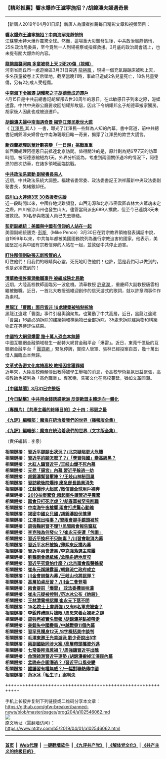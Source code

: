 ### 【精彩推薦】響水爆炸王瀘寧施招？/胡錦濤夫婦遇奇景
------------------------

<div class="post_content" itemprop="articleBody">
 <p>
  【新唐人2019年04月01日訊】新唐人為讀者推薦每日精彩文章和視頻節目：
 </p>
 <p>
  <strong>
   <a href=" https://www.ntdtv.com/b5/2019/04/01/a102545836.html" rel="noopener" target="_blank">
    響水爆炸王瀘寧施招？中南海罕見靜悄悄
   </a>
  </strong>
  <br/>
  江蘇響水特大爆炸震驚全球。然而，這場重大災難發生後，中共政治局靜悄悄，25名政治局委員，至今竟無一人到場視察或指揮救援。3月底的政治局會議上，也未提有關大爆炸的內容。
 </p>
 <p>
  <strong>
   <a href=" https://www.ntdtv.com/b5/2019/04/01/a102545793.html" rel="noopener" target="_blank">
    龍捲風襲河南 多童被卷上天 2死20傷（視頻）
   </a>
  </strong>
  <br/>
  河南省商丘市一處遊樂區3月31日突遇
  <a href="https://www.ntdtv.com/b5/龍捲風.htm">
   龍捲風
  </a>
  ，現場一個充氣蹦蹦床被吹上天，多名孩童被卷上天后墜地，截至當晚11時，事故已造成2名兒童死亡，18名兒童受傷，另有2名成人受輕傷。
 </p>
 <p>
  <strong>
   <a href=" https://www.ntdtv.com/b5/2019/04/01/a102546077.html" rel="noopener" target="_blank">
    中南海下令搬遷 胡耀邦之子胡德華成迫遷戶
   </a>
  </strong>
  <br/>
  4月15日是中共前總書記胡耀邦去世30周年的忌日，在此敏感日子到來之際，港媒透露，中共中央辦公廳要收回胡耀邦故居，因此下令胡耀邦幺子胡德華搬家騰房。胡家後人因此也成被迫遷戶。
 </p>
 <p>
  <strong>
   <a href=" https://www.ntdtv.com/b5/2019/03/30/a102544997.html" rel="noopener" target="_blank">
    胡錦濤夫婦中南海遇奇景 揭穿江澤民欺世大謊
   </a>
  </strong>
  <br/>
  《
  <a href="https://www.ntdtv.com/b5/江澤民.htm">
   江澤民
  </a>
  其人》一書，曝光了江澤民一些鮮為人知的內幕。書中寫道，前中共總書記胡錦濤夫婦曾在中南海親眼目睹一奇景，揭穿了江澤民的欺世大謊言。
 </p>
 <p>
  <strong>
   <a href=" https://www.ntdtv.com/b5/2019/04/01/a102545825.html" rel="noopener" target="_blank">
    新西蘭總理訪華計劃突變 「一日游」挑戰重重
   </a>
  </strong>
  <br/>
  新西蘭總理阿德恩日前抵達北京訪問。值得關注的是，原計劃為期6至7天的訪華時間，被阿德恩縮短為1天。外界分析認為，考慮到兩國關係遇冷的情況下，阿德恩的首次訪華，在諸多領域面臨挑戰。
 </p>
 <p>
  <strong>
   <a href=" https://www.ntdtv.com/b5/2019/04/01/a102546016.html" rel="noopener" target="_blank">
    中共政法系異動 副秘書長易人
   </a>
  </strong>
  <br/>
  近期，中共政法系統大調整。福建省委常委、政法委書記王洪祥履新中央政法委副秘書長，樊緒銀卸任。
 </p>
 <p>
  <strong>
   <a href=" https://www.ntdtv.com/b5/2019/04/01/a102546031.html" rel="noopener" target="_blank">
    四川山火連燒3天 30救援者失蹤
   </a>
  </strong>
  <br/>
  近一段時間以來，中國各地災難頻發，山西沁源和北京市密雲區森林大火驚魂未定之際，四川省涼山州也發生山火，儘管當局派出689人撲救，但至今已連燒3天未被救熄。30名參與救援人員已失去聯絡。
 </p>
 <p>
  <strong>
   <a href=" https://www.ntdtv.com/b5/2019/04/01/a102545848.html" rel="noopener" target="_blank">
    彭斯副總統：美國與中國有信仰的人站在一起
   </a>
  </strong>
  <br/>
  美國副總統邁克‧
  <a href="https://www.ntdtv.com/b5/彭斯.htm">
   彭斯
  </a>
  （Mike Pence）3月30日在對宗教界領袖發表講話中說，自1999年以來，中共每年都被美國國務院列為進行宗教迫害的國家。他表示，美國堅定地與中國有宗教信仰的人站在一起，並敦促中共停止迫害。
 </p>
 <p>
  <strong>
   <a href=" https://www.ntdtv.com/b5/2019/04/01/a102545812.html" rel="noopener" target="_blank">
    盯住那個割破張志新喉管的人
   </a>
  </strong>
  <br/>
  盯住他們！用我們的眼睛與心靈，死死地盯住他們！也許，這是我們可以做到的，也是必須做到的！
 </p>
 <p>
  <strong>
   <a href=" https://www.ntdtv.com/b5/2019/04/01/a102545920.html" rel="noopener" target="_blank">
    清華教授許章潤撤職事件 被編成陝北民歌
   </a>
  </strong>
  <br/>
  近期，大陸高校教師面臨另一波危機。清華教授
  <a href="https://www.ntdtv.com/b5/許章潤.htm">
   許章潤
  </a>
  、重慶師大副教授唐雲相繼被撤職。近日，一首北大教授張維迎創作的信天游式的歌詞，就以許章潤事件作為素材。
 </p>
 <p>
  <strong>
   <a href=" https://www.ntdtv.com/b5/2019/04/01/a102545876.html" rel="noopener" target="_blank">
    黑龍江「曹園」面目皆非 16處建築被強制拆除
   </a>
  </strong>
  <br/>
  黑龍江違建「曹園」事件引發輿論聚焦，也驚動了中共高層。近日，黑龍江違建「曹園」16處必須拆除的建築物和構築物已全部拆除，35處未拆除建築物和構築物正在等待評估結果。
 </p>
 <p>
  <strong>
   <a href=" https://www.ntdtv.com/b5/2019/03/31/a102545375.html" rel="noopener" target="_blank">
    中國特大網貸爆雷 幾十萬人恐血本無歸
   </a>
  </strong>
  <br/>
  中國互聯網金融領域發生一起特大網貸金融平台「爆雷」。近日，東莞千億級的互聯網金融平台「
  <a href="https://www.ntdtv.com/b5/團貸網.htm">
   團貸網
  </a>
  」緊急停牌，實控人唐軍、張林已經投案自首，幾十萬出借人面臨血本無歸。
 </p>
 <p>
  <strong>
   <a href=" https://www.ntdtv.com/b5/2019/03/31/a102545411.html" rel="noopener" target="_blank">
    文革式告密文化席捲高校 教授因言獲罪頻
   </a>
  </strong>
  <br/>
  近年來，大陸高校頻頻傳出教師被學生舉報的消息，令高校學術氣氛日益緊張，高校教師也被列為「高危職業」。專家稱，告密文化在高校蔓延，猶如文革回潮。
 </p>
 <p>
  <strong>
   <a href=" https://www.ntdtv.com/b5/2019/04/01/a102545780.html" rel="noopener" target="_blank">
    【中國禁聞】3月31日完整版
   </a>
  </strong>
 </p>
 <p>
  <strong>
   <a href=" https://www.ntdtv.com/b5/2019/03/29/a102544439.html" rel="noopener" target="_blank">
    【今日點擊】中共用金錢誘惑歐洲 反促歐盟主體走向一體化
   </a>
  </strong>
 </p>
 <p>
  <strong>
   <a href=" https://www.ntdtv.com/b5/2019/04/01/a102546054.html" rel="noopener" target="_blank">
    （專題片）【共產主義的終極目的】之十四：邪惡之最
   </a>
  </strong>
 </p>
 <p>
  <strong>
   <a href=" https://www.ntdtv.com/b5/2019/02/15/a102512426.html" rel="noopener" target="_blank">
    《九評》編輯部：魔鬼在統治着我們的世界（播報版全集）
   </a>
  </strong>
 </p>
 <p>
  <strong>
   <a href=" https://www.ntdtv.com/b5/2018/06/08/a1378888.html" rel="noopener" target="_blank">
    《九評》編輯部：魔鬼在統治着我們的世界（文字版全集）
   </a>
  </strong>
 </p>
 <p>
  （責任編輯：李泉）
 </p>
 <p>
  <strong>
   相關鏈接：
   <a href="https://www.ntdtv.com/b5/2019/03/29/a102544134.html" rel="noopener" target="_blank">
    習近平腿腳出狀況？/北京疑陷更大危機
   </a>
  </strong>
  <br/>
  <strong>
   相關鏈接：
   <a href="https://www.ntdtv.com/b5/2019/03/28/a102543384.html" rel="noopener" target="_blank">
    習近平的腳怎麼了？/「學習強國」變高級黑？
   </a>
  </strong>
  <br/>
  <strong>
   相關鏈接：
   <a href="https://www.ntdtv.com/b5/2019/03/28/a102543384.html" rel="noopener" target="_blank">
    大紅人騙習近平 /王岐山爆不死內幕
   </a>
  </strong>
  <br/>
  <strong>
   相關鏈接：
   <a href="https://www.ntdtv.com/b5/2019/03/27/a102542467.html" rel="noopener" target="_blank">
    元老「逼宮」內幕 習近平躲過一劫
   </a>
  </strong>
  <br/>
  <strong>
   相關鏈接：
   <a href="https://www.ntdtv.com/b5/2019/03/25/a102540801.html" rel="noopener" target="_blank">
    胡錦濤幫習壓陣？/王岐山神秘回巢
   </a>
  </strong>
  <br/>
  <strong>
   相關鏈接：
   <a href="https://www.ntdtv.com/b5/2019/03/23/a102539771.html" rel="noopener" target="_blank">
    習訪歐後院爆炸 應急部長詭異消失
   </a>
  </strong>
  <br/>
  <strong>
   相關鏈接：
   <a href="https://www.ntdtv.com/b5/2019/03/22/a102538967.html" rel="noopener" target="_blank">
    江蘇爆炸大起底 /微信讓全球用戶裸奔
   </a>
  </strong>
  <br/>
  <strong>
   相關鏈接：
   <a href="https://www.ntdtv.com/b5/2019/03/21/a102538211.html" rel="noopener" target="_blank">
    2019拍案驚奇:兩起事件讓習近平震驚
   </a>
  </strong>
  <br/>
  <strong>
   相關鏈接：
   <a href="https://www.ntdtv.com/b5/2019/03/20/a102537459.html" rel="noopener" target="_blank">
    兩會只打死老虎？/胡春華被罕見削職
   </a>
  </strong>
  <br/>
  <strong>
   相關鏈接：
   <a href="https://www.ntdtv.com/b5/2019/03/19/a102536682.html" rel="noopener" target="_blank">
    中南海午夜槍響 兩會打虎驚心動魄
   </a>
  </strong>
  <br/>
  <strong>
   相關鏈接：
   <a href="https://www.ntdtv.com/b5/2019/03/15/a102533925.html" rel="noopener" target="_blank">
    揭密中國女兒國 /胡錦濤設伏擒薄
   </a>
  </strong>
  <br/>
  <strong>
   相關鏈接：
   <a href="https://www.ntdtv.com/b5/2019/03/14/a102533029.html" rel="noopener" target="_blank">
    江澤民出啥事？/習兩會握手鏡頭被剪
   </a>
  </strong>
  <br/>
  <strong>
   相關鏈接：
   <a href="https://www.ntdtv.com/b5/2019/03/13/a102532137.html" rel="noopener" target="_blank">
    周強鞠躬習不理?/民間兩會報告竄紅
   </a>
  </strong>
  <br/>
  <strong>
   相關鏈接：
   <a href="https://www.ntdtv.com/b5/2019/03/12/a102530979.html" rel="noopener" target="_blank">
    李克強為何發火？/崔永元突遭「包圍」
   </a>
  </strong>
  <br/>
  <strong>
   相關鏈接：
   <a href="https://www.ntdtv.com/b5/2019/03/11/a102530042.html" rel="noopener" target="_blank">
    習近平換杯不只防毒？/川習會取消內幕
   </a>
  </strong>
  <br/>
  <strong>
   相關鏈接：
   <a href="https://www.ntdtv.com/b5/2019/03/09/a102528996.html" rel="noopener" target="_blank">
    習近平水杯被換 /薄熙來反撲內幕
   </a>
  </strong>
  <br/>
  <strong>
   相關鏈接：
   <a href="https://www.ntdtv.com/b5/2019/03/05/a102525701.html" rel="noopener" target="_blank">
    習近平兩會遭黑 /李克強落選主席團
   </a>
  </strong>
  <br/>
  <strong>
   相關鏈接：
   <a href="https://www.ntdtv.com/b5/2019/03/04/a102524899.html" rel="noopener" target="_blank">
    劉鶴兩會遞紙條 /孟晚舟絕地反咬
   </a>
  </strong>
  <br/>
  <strong>
   相關鏈接：
   <a href="https://www.ntdtv.com/b5/2019/03/02/a102523900.html" rel="noopener" target="_blank">
    習近平究竟怕什麼？/北京兩會風聲鶴唳
   </a>
  </strong>
  <br/>
  <strong>
   相關鏈接：
   <a href="https://www.ntdtv.com/b5/2019/03/01/a102523065.html" rel="noopener" target="_blank">
    崔永元蹊蹺露面 /朝鮮流亡政府成立
   </a>
  </strong>
  <br/>
  <strong>
   相關鏈接：
   <a href="https://www.ntdtv.com/b5/2019/02/28/a102522275.html" rel="noopener" target="_blank">
    川金會崩盤內幕 /王岐山也將認罪？
   </a>
  </strong>
  <br/>
  <strong>
   相關鏈接：
   <a href="https://www.ntdtv.com/b5/2019/02/27/a102521337.html" rel="noopener" target="_blank">
    高層拍桌反習？ /川金二會登場
   </a>
  </strong>
  <br/>
  <strong>
   相關鏈接：
   <a href="https://www.ntdtv.com/b5/2019/02/26/a102520372.html" rel="noopener" target="_blank">
    兩會提前「爆雷」 政法委攪局味濃
   </a>
  </strong>
  <br/>
  <strong>
   相關鏈接：
   <a href="https://www.ntdtv.com/b5/2019/02/25/a102519494.html" rel="noopener" target="_blank">
    崔永元疑被控制 /范冰冰公布《她殺》
   </a>
  </strong>
  <br/>
  <strong>
   相關鏈接：
   <a href="https://www.ntdtv.com/b5/2019/02/23/a102518356.html" rel="noopener" target="_blank">
    王林清電視認罪 崔永元下落不明
   </a>
  </strong>
  <br/>
  <strong>
   相關鏈接：
   <a href="https://www.ntdtv.com/b5/2019/02/22/a102517526.html" rel="noopener" target="_blank">
    15名院士上書周強 /又有6名軍虎被查？
   </a>
  </strong>
  <br/>
  <strong>
   相關鏈接：
   <a href="https://www.ntdtv.com/b5/2019/02/21/a102516704.html" rel="noopener" target="_blank">
    李銳葬禮照片搶眼 /周恩來養女裸死之謎
   </a>
  </strong>
  <br/>
  <strong>
   相關鏈接：
   <a href="https://www.ntdtv.com/b5/2019/02/19/a102515199.html" rel="noopener" target="_blank">
    周強再被實名舉報 /胡錦濤差點被帶走
   </a>
  </strong>
  <br/>
  <strong>
   相關鏈接：
   <a href="https://www.ntdtv.com/b5/2019/02/18/a102514380.html" rel="noopener" target="_blank">
    美錯失中國變局 /中越戰爭11個內幕
   </a>
  </strong>
  <br/>
  <strong>
   相關鏈接：
   <a href="https://www.ntdtv.com/b5/2019/02/16/a102513387.html" rel="noopener" target="_blank">
    習罕見隱身12天 /8字概括美中談判
   </a>
  </strong>
  <br/>
  <strong>
   相關鏈接：
   <a href="https://www.ntdtv.com/b5/2019/02/15/a102512542.html" rel="noopener" target="_blank">
    毛澤東邀王光美游泳 劉少奇說出5字
   </a>
  </strong>
  <br/>
  <strong>
   相關鏈接：
   <a href="https://www.ntdtv.com/b5/2019/02/12/a102510173.html" rel="noopener" target="_blank">
    兩副國級同涉大案 /高層帶頭攜資外逃
   </a>
  </strong>
  <br/>
  <strong>
   相關鏈接：
   <a href="https://www.ntdtv.com/b5/2019/02/09/a102508248.html" rel="noopener" target="_blank">
    七常委拜鬼惹禍？/周強讓習近平出醜
   </a>
  </strong>
  <br/>
  <strong>
   相關鏈接：
   <a href="https://www.ntdtv.com/b5/2019/02/05/a102505073.html" rel="noopener" target="_blank">
    命理師測習近平運勢 /胡錦濤搬掉江澤民內幕
   </a>
  </strong>
  <br/>
  <strong>
   相關鏈接：
   <a href="https://www.ntdtv.com/b5/2019/01/23/a102495416.html" rel="noopener" target="_blank">
    孟晚舟企圖潛逃？ /習近平口風突變
   </a>
  </strong>
  <br/>
  <strong>
   相關鏈接：
   <a href="https://www.ntdtv.com/b5/2019/01/19/a102492788.html" rel="noopener" target="_blank">
    誰讓習有權無威？/一幅對聯熱傳中國
   </a>
  </strong>
  <br/>
  <strong>
   相關鏈接：
   <a href="https://www.ntdtv.com/b5/2019/01/03/a102480344.html" rel="noopener" target="_blank">
    范冰冰「私生子」案判決
   </a>
  </strong>
 </p>
 <div class="single_ad">
 </div>
</div>

+++++++++++++++++++++++++++++++++++++++++++++++++++++++++++<br/><br/>
手机上长按并复制下列链接或二维码分享本文章：<br/>
https://github.com/gfw-breaker/banned-news/blob/master/pages/prog204/a102546062.md <br/>
<a href='https://github.com/gfw-breaker/banned-news/blob/master/pages/prog204/a102546062.md'><img src='https://github.com/gfw-breaker/banned-news/blob/master/pages/prog204/a102546062.md.png'/></a> <br/>
原文地址（需翻墙访问）：https://www.ntdtv.com/b5/2019/04/01/a102546062.html


------------------------
#### [首页](https://github.com/gfw-breaker/banned-news/blob/master/README.md) &nbsp;|&nbsp; [Web代理](https://github.com/labour-camp/helloworld) &nbsp;|&nbsp; [一键翻墙软件](https://github.com/gfw-breaker/nogfw/blob/master/README.md) &nbsp;| [《九评共产党》](https://github.com/gfw-breaker/9ping.md/blob/master/README.md#九评之一评共产党是什么) | [《解体党文化》](https://github.com/gfw-breaker/jtdwh.md/blob/master/README.md) | [《共产主义的终极目的》](https://github.com/gfw-breaker/gczydzjmd.md/blob/master/README.md)

